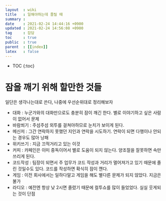 ```yaml
---
layout  : wiki
title   : 일해야하는데 졸릴 때
summary : 
date    : 2021-02-24 14:44:16 +0900
updated : 2021-02-24 14:56:08 +0900
tag     : 잡담
toc     : true
public  : true
parent  : [[index]]
latex   : false
---
```

* TOC
{:toc}

# 잠을 깨기 위해 할만한 것들
일단은 생각나는대로 쓴다, 나중에 우선순위대로 정리해보자
- 대화 : 누군가와의 대화만으로도 충분히 잠이 깨긴 한다. 별로 이야기하고 싶은 사람이 없어서 문제
- 바람쐬기 : 주섬주섬 외투를 걸쳐야하므로 눈치가 보이게 된다.
- 메신저 : 그간 연락하지 못했던 지인과 연락을 시도하기. 연락이 되면 다행이나 안되는 경우도 많아 낭패
- 위키쓰기 : 지금 끄적거리고 있는 이것
- 커피 : 카페인은 이미 중독이어서 별로 도움이 되지 않는다. 양조절을 잘못하면 속만 쓰리게 된다.
- 코드작성 : 팀장이 되면서 주 업무가 코드 작성과 거리가 멀어져가고 있기 때문에 졸린 것일수도 있다. 코드를 작성하면 확식히 잠이 깬다.
- 게임 : 이전 회사에서는 일하다말고 게임을 해도 별다른 문제가 되지 않았다. 지금은 불가
- 라디오 : 예전엔 항상 낮 2시면 졸렸기 때문에 컬투쇼를 많이 들었었다. 실실 웃게되는 것이 단점
